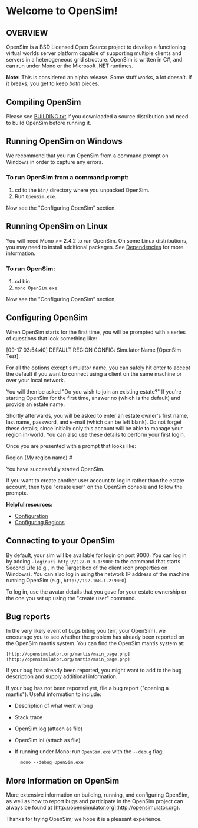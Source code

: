 # Welcome to OpenSim!

## OVERVIEW

OpenSim is a BSD Licensed Open Source project to develop a functioning virtual worlds server platform capable of supporting multiple clients and servers in a heterogeneous grid structure. OpenSim is written in C#, and can run under Mono or the Microsoft .NET runtimes.

**Note:** This is considered an alpha release. Some stuff works, a lot doesn’t. If it breaks, you get to keep *both* pieces.

## Compiling OpenSim

Please see [BUILDING.txt](http://opensimulator.org/wiki/BUILDING) if you downloaded a source distribution and need to build OpenSim before running it.

## Running OpenSim on Windows

We recommend that you run OpenSim from a command prompt on Windows in order to capture any errors.

### To run OpenSim from a command prompt:

1. cd to the `bin/` directory where you unpacked OpenSim.
2. Run `OpenSim.exe`.

Now see the "Configuring OpenSim" section.

## Running OpenSim on Linux

You will need Mono >= 2.4.2 to run OpenSim. On some Linux distributions, you may need to install additional packages. See [Dependencies](http://opensimulator.org/wiki/Dependencies) for more information.

### To run OpenSim:

1. cd bin
2. `mono OpenSim.exe`

Now see the "Configuring OpenSim" section.

## Configuring OpenSim

When OpenSim starts for the first time, you will be prompted with a series of questions that look something like:

[09-17 03:54:40] DEFAULT REGION CONFIG: Simulator Name [OpenSim Test]:

For all the options except simulator name, you can safely hit enter to accept the default if you want to connect using a client on the same machine or over your local network.

You will then be asked "Do you wish to join an existing estate?" If you're starting OpenSim for the first time, answer no (which is the default) and provide an estate name.

Shortly afterwards, you will be asked to enter an estate owner's first name, last name, password, and e-mail (which can be left blank). Do not forget these details; since initially only this account will be able to manage your region in-world. You can also use these details to perform your first login.

Once you are presented with a prompt that looks like:

  Region (My region name) #

You have successfully started OpenSim.

If you want to create another user account to log in rather than the estate account, then type "create user" on the OpenSim console and follow the prompts.

**Helpful resources:**

* [Configuration](http://opensimulator.org/wiki/Configuration)
* [Configuring Regions](http://opensimulator.org/wiki/Configuring_Regions)

## Connecting to your OpenSim

By default, your sim will be available for login on port 9000. You can log in by adding `-loginuri http://127.0.0.1:9000` to the command that starts Second Life (e.g., in the Target box of the client icon properties on Windows). You can also log in using the network IP address of the machine running OpenSim (e.g., `http://192.168.1.2:9000`).

To log in, use the avatar details that you gave for your estate ownership or the one you set up using the "create user" command.

## Bug reports

In the very likely event of bugs biting you (err, your OpenSim), we encourage you to see whether the problem has already been reported on the OpenSim mantis system. You can find the OpenSim mantis system at:

    [http://opensimulator.org/mantis/main_page.php](http://opensimulator.org/mantis/main_page.php)

If your bug has already been reported, you might want to add to the bug description and supply additional information.

If your bug has not been reported yet, file a bug report ("opening a mantis"). Useful information to include:
* Description of what went wrong
* Stack trace
* OpenSim.log (attach as file)
* OpenSim.ini (attach as file)
* If running under Mono: run `OpenSim.exe` with the `--debug` flag:

        mono --debug OpenSim.exe

## More Information on OpenSim

More extensive information on building, running, and configuring OpenSim, as well as how to report bugs and participate in the OpenSim project can always be found at [http://opensimulator.org](http://opensimulator.org).

Thanks for trying OpenSim; we hope it is a pleasant experience.
